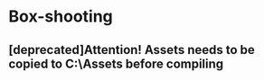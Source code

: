 <!--
 * @Project      : 
 * @FilePath     : \Box-shooting\README.md
 * @Descripttion : 
 * @Author       : GDDG08
 * @Date         : 2022-11-29 22:02:47
 * @LastEditors  : GDDG08
 * @LastEditTime : 2022-12-13 12:18:37
-->
# Box-shooting


## [deprecated]Attention! Assets needs to be copied to C:\Assets before compiling